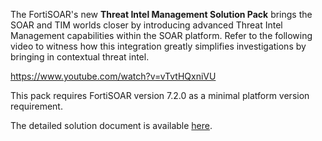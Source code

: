 The FortiSOAR's new **Threat Intel Management Solution Pack** brings the SOAR and TIM worlds closer by introducing advanced Threat Intel Management capabilities within the SOAR platform. Refer to the following video to witness how this integration greatly simplifies investigations by bringing in contextual threat intel.

https://www.youtube.com/watch?v=vTvtHQxniVU

This pack requires FortiSOAR version 7.2.0 as a minimal platform version requirement.

The detailed solution document is available [here](docs/README.md).
